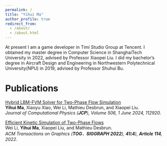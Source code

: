 ```yaml
---
permalink: /
title: "Yihui Ma"
author_profile: true
redirect_from: 
  - /about/
  - /about.html
---
```


At present I am a game developer in Timi Studio Group at Tencent. I obtained my master degree in Computer Science
in ShanghaiTech University in 2022, advised by Professor Xiaopei Liu. I did my bachelor’s degree in Aircraft Design and
Engineering in Northwestern Polytechnical University(NPU) in 2019, advised by Professor Shuhui Bu.

Publications
======
[Hybrid LBM-FVM Solver for Two-Phase Flow Simulation](https://www.sciencedirect.com/science/article/abs/pii/S0021999124001694)  
**Yihui Ma**, Xiaoyu Xiao, Wei Li, Mathieu Desbrun, and Xiaopei Liu.  
*Journal of Computational Physics (**JCP**), Volume 506, 1 June 2024, 112920.*

[Efficient Kinetic Simulation of Two-Phase Flows](https://dl.acm.org/doi/abs/10.1145/3528223.3530132)  
Wei Li, **Yihui Ma**, Xiaopei Liu, and Mathieu Desbrun.  
*ACM Transactions on Graphics (**TOG**，**SIGGRAPH 2022**), **41**(**4**), **Article 114**, 2022.*
